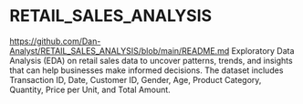 # RETAIL_SALES_ANALYSIS
https://github.com/Dan-Analyst/RETAIL_SALES_ANALYSIS/blob/main/README.md
Exploratory Data Analysis (EDA) on retail sales data to uncover patterns, trends, and insights that can help businesses make informed decisions. The dataset includes Transaction ID, Date, Customer ID, Gender, Age, Product Category, Quantity, Price per Unit, and Total Amount.
